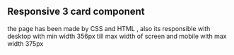 ## Responsive 3 card component
the page has been made by CSS and HTML , also its responsible with desktop with min width 356px till max width of screen 
and mobile with max width 375px 
